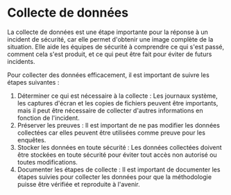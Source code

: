 # Collecte de données

La collecte de données est une étape importante pour la réponse à un incident de sécurité, car elle permet d'obtenir une image complète de la situation. Elle aide les équipes de sécurité à comprendre ce qui s'est passé, comment cela s'est produit, et ce qui peut être fait pour éviter de futurs incidents.

Pour collecter des données efficacement, il est important de suivre les étapes suivantes :

1. Déterminer ce qui est nécessaire à la collecte : Les journaux système, les captures d'écran et les copies de fichiers peuvent être importants, mais il peut être nécessaire de collecter d'autres informations en fonction de l'incident.
2. Préserver les preuves : Il est important de ne pas modifier les données collectées car elles peuvent être utilisées comme preuve pour les enquêtes.
3. Stocker les données en toute sécurité : Les données collectées doivent être stockées en toute sécurité pour éviter tout accès non autorisé ou toutes modifications.
4. Documenter les étapes de collecte : Il est important de documenter les étapes suivies pour collecter les données pour que la méthodologie puisse être vérifiée et reproduite à l'avenir.
